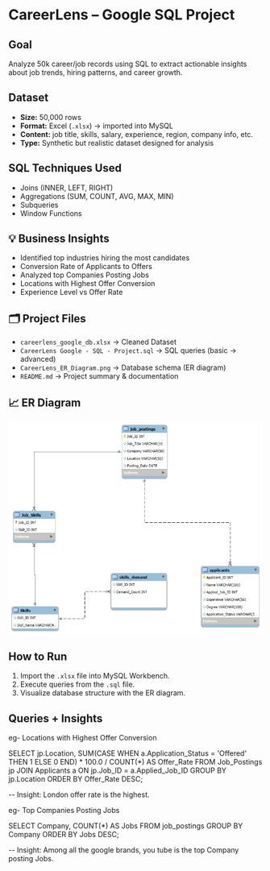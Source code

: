 # CareerLens – Google SQL Project  

## Goal  
Analyze 50k career/job records using SQL to extract actionable insights about job trends, hiring patterns, and career growth.  

##  Dataset  
- **Size:** 50,000 rows  
- **Format:** Excel (`.xlsx`) → imported into MySQL  
- **Content:** job title, skills, salary, experience, region, company info, etc.  
- **Type:** Synthetic but realistic dataset designed for analysis  

##  SQL Techniques Used  
- Joins (INNER, LEFT, RIGHT)  
- Aggregations (SUM, COUNT, AVG, MAX, MIN)  
- Subqueries   
- Window Functions 

## 💡 Business Insights  
- Identified top industries hiring the most candidates  
- Conversion Rate of Applicants to Offers
- Analyzed top Companies Posting Jobs  
- Locations with Highest Offer Conversion
- Experience Level vs Offer Rate  

## 🗂️ Project Files  
- `careerlens_google_db.xlsx` → Cleaned Dataset  
- `CareerLens Google - SQL - Project.sql` → SQL queries (basic → advanced)  
- `CareerLens_ER_Diagram.png` → Database schema (ER diagram)  
- `README.md` → Project summary & documentation  

## 📈 ER Diagram  
![ER Diagram](https://github.com/Aastha-collab/CareerLens-Google--SQL-Project/blob/fd1674ac696609bf2b2164b53625deea0836b556/Careerlens_ER%20Diagram.png)  

##  How to Run  
1. Import the `.xlsx` file into MySQL Workbench.  
2. Execute queries from the `.sql` file.  
3. Visualize database structure with the ER diagram.    

## Queries + Insights 
eg- Locations with Highest Offer Conversion

SELECT jp.Location,
SUM(CASE WHEN a.Application_Status = 'Offered' THEN 1 ELSE 0 END) * 100.0 / COUNT(*) AS Offer_Rate
FROM Job_Postings jp
JOIN Applicants a ON jp.Job_ID = a.Applied_Job_ID
GROUP BY jp.Location
ORDER BY Offer_Rate DESC;

-- Insight: London offer rate is the highest.

eg- Top Companies Posting Jobs

SELECT Company, COUNT(*) AS Jobs
FROM job_postings
GROUP BY Company
ORDER BY Jobs DESC;

-- Insight: Among all the google brands, you tube is the top Company posting Jobs.
